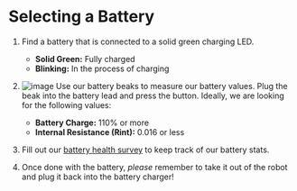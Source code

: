 # Selecting a Battery

1. Find a battery that is connected to a solid green charging LED.
    - **Solid Green:** Fully charged
    - **Blinking:** In the process of charging

2. ![image](https://wcproducts.com/cdn/shop/files/WCP-1524_1200x1200.png?v=1705694013)
Use our battery beaks to measure our battery values. Plug the beak into the battery lead and press the button. Ideally, we are looking for the following values:
    - **Battery Charge:** 110% or more
    - **Internal Resistance (Rint):** 0.016 or less

3. Fill out our [battery health survey](https://docs.google.com/forms/d/e/1FAIpQLSed6jYaXZtyBU3A1h9Mz7zwHt_hu3aquWZuPRPW4qUz_wQl4A/viewform) to keep track of our battery stats.

4. Once done with the battery, _please_ remember to take it out of the robot and plug it back into the battery charger!